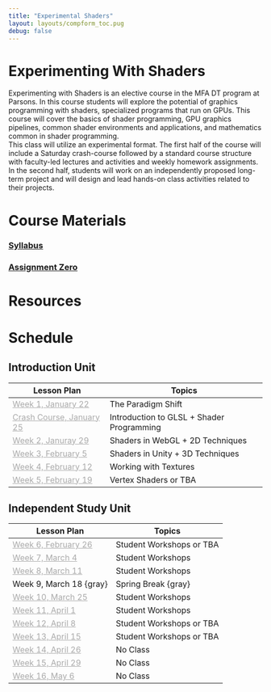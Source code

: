 ```yaml
---
title: "Experimental Shaders"
layout: layouts/compform_toc.pug
debug: false
---
```


# Experimenting With Shaders

<div class="row">
<div class="col-6 col-md-6 overview top">
Experimenting with Shaders is an elective course in the MFA DT program at Parsons. In this course students will explore the potential of graphics programming with shaders, specialized programs that run on GPUs. This course will cover the basics of shader programming, GPU graphics pipelines, common shader environments and applications, and mathematics common in shader programming. 
</div>

<div class="col-6 col-md-6 overview top">
This class will utilize an experimental format. The first half of the course will include a Saturday crash-course followed by a standard course structure with faculty-led lectures and activities and weekly homework assignments. In the second half, students will work on an independently proposed long-term project and will design and lead hands-on class activities related to their projects.
</div>
</div>

# Course Materials

### [Syllabus](syllabus.html)
### [Assignment Zero](assignment_0.html)

# Resources

# Schedule

## Introduction Unit

| Lesson Plan                   | Topics                                    |
| ----------------------------- | ----------------------------------------- |
| [Week 1, January 22](#)       | The Paradigm Shift                        |
| [Crash Course, January 25](#) | Introduction to GLSL + Shader Programming |
| [Week 2, Januray 29](#)       | Shaders in WebGL + 2D Techniques          |
| [Week 3, February 5](#)       | Shaders in Unity + 3D Techniques          |
| [Week 4, February 12](#)      | Working with Textures                     |
| [Week 5, February 19](#)      | Vertex Shaders or TBA                     |

## Independent Study Unit

| Lesson Plan              | Topics                   |
| ------------------------ | ------------------------ |
| [Week 6, February 26](#) | Student Workshops or TBA |
| [Week 7, March 4](#)     | Student Workshops        |
| [Week 8, March 11](#)    | Student Workshops        |
| Week 9, March 18 {gray}  | Spring Break {gray}      |
| [Week 10, March 25](#)   | Student Workshops        |
| [Week 11, April 1](#)    | Student Workshops        |
| [Week 12, April 8](#)    | Student Workshops or TBA |
| [Week 13, April 15](#)   | Student Workshops or TBA |
| [Week 14, April 26](#)   | No Class                 |
| [Week 15, April 29](#)   | No Class                 |
| [Week 16, May 6](#)      | No Class                 |




<style>
.top {
    /* padding: 0; */
    font-size: 14px;
}

/* td {
    width: 50%;
} */

.table thead th, .table td, .table tr{
    padding-left: 0;
    border: none;
}

.table th:first-child {
    width: 45%;
}

.table thead th 
{
    font-family: "Miriam Libre";
    font-weight: bold;
    font-size: 10px;

}

.comp-form-toc .table a {
    border-bottom: none; 
    color: #04B;
}

.comp-form-toc .table a[href^="#"], .gray, a[href^="#"] {
    border-bottom: none; 
    color: #AAA;
}


element.style {
    
}